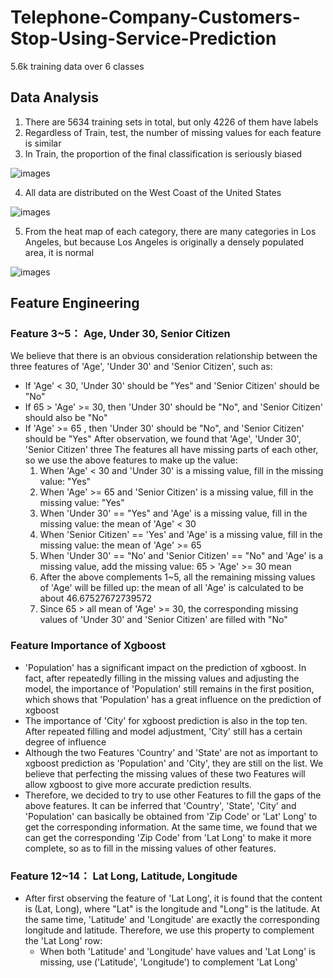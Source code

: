 # Telephone-Company-Customers-Stop-Using-Service-Prediction
5.6k training data over 6 classes

## Data Analysis

1. There are 5634 training sets in total, but only 4226 of them have labels
2. Regardless of Train, test, the number of missing values for each feature is similar
3. In Train, the proportion of the final classification is seriously biased

![images](https://github.com/ycchiu0703/Telephone-Company-Customers-Stop-Using-Service-Prediction/blob/main/images/Data%20distribution.jpg)

4. All data are distributed on the West Coast of the United States

![images](https://github.com/ycchiu0703/Telephone-Company-Customers-Stop-Using-Service-Prediction/blob/main/images/Total_Heatmap.jpg)

5. From the heat map of each category, there are many categories in Los Angeles, but because Los Angeles is originally a densely populated area, it is normal

![images](https://github.com/ycchiu0703/Telephone-Company-Customers-Stop-Using-Service-Prediction/blob/main/images/Each_Category_Heatmap.jpg)

## Feature Engineering

### Feature 3~5： Age, Under 30, Senior Citizen

We believe that there is an obvious consideration relationship between the three features of 'Age', 'Under 30' and 'Senior Citizen', such as:

* If 'Age' < 30, 'Under 30' should be "Yes" and 'Senior Citizen' should be "No"
* If 65 > 'Age' >= 30, then 'Under 30' should be "No", and 'Senior Citizen' should also be "No"
* If 'Age' >= 65 , then 'Under 30' should be "No", and 'Senior Citizen' should be "Yes" After observation, we found that 'Age', 'Under 30', 'Senior Citizen' three The features all have missing parts of each other, so we use the above features to make up the value:
  1. When 'Age' < 30 and 'Under 30' is a missing value, fill in the missing value: "Yes"
  2. When 'Age' >= 65 and 'Senior Citizen' is a missing value, fill in the missing value: "Yes"
  3. When 'Under 30' == "Yes" and 'Age' is a missing value, fill in the missing value: the mean of 'Age' < 30
  4. When 'Senior Citizen' == 'Yes' and 'Age' is a missing value, fill in the missing value: the mean of 'Age' >= 65
  5. When 'Under 30' == "No' and 'Senior Citizen' == "No" and 'Age' is a missing value, add the missing value: 65 > 'Age' >= 30 mean
  6. After the above complements 1~5, all the remaining missing values of 'Age' will be filled up: the mean of all 'Age' is calculated to be about 46.67527672739572
  7. Since 65 > all mean of 'Age' >= 30, the corresponding missing values of 'Under 30' and 'Senior Citizen' are filled with "No"

### Feature Importance of Xgboost

* 'Population' has a significant impact on the prediction of xgboost. In fact, after repeatedly filling in the missing values and adjusting the model, the importance of 'Population' still remains in the first position, which shows that 'Population' has a great influence on the prediction of xgboost
* The importance of 'City' for xgboost prediction is also in the top ten. After repeated filling and model adjustment, 'City' still has a certain degree of influence
* Although the two Features 'Country' and 'State' are not as important to xgboost prediction as 'Population' and 'City', they are still on the list. We believe that perfecting the missing values of these two Features will allow xgboost to give more accurate prediction results.
* Therefore, we decided to try to use other Features to fill the gaps of the above features. It can be inferred that 'Country', 'State', 'City' and 'Population' can basically be obtained from 'Zip Code' or 'Lat' Long' to get the corresponding information. At the same time, we found that we can get the corresponding 'Zip Code' from 'Lat Long' to make it more complete, so as to fill in the missing values of other features.

### Feature 12~14： Lat Long, Latitude, Longitude
* After first observing the feature of 'Lat Long', it is found that the content is (Lat, Long), where "Lat" is the longitude and "Long" is the latitude. At the same time, 'Latitude' and 'Longitude' are exactly the corresponding longitude and latitude. Therefore, we use this property to complement the 'Lat Long' row:
  * When both 'Latitude' and 'Longitude' have values and 'Lat Long' is missing, use ('Latitude', 'Longitude') to complement 'Lat Long'


